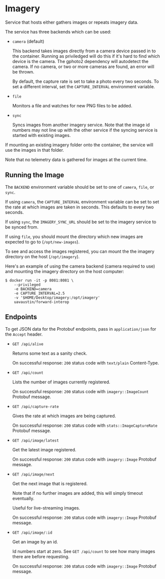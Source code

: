 # Imagery

Service that hosts either gathers images or repeats imagery data.

The service has three backends which can be used:

- `camera` (default)

  This backend takes images directly from a camera device passed in to the
  container. Running as priviledged will do this if it's hard to find which
  device is the camera. The gphoto2 dependency will autodetect the camera. If
  no camera, or two or more cameras are found, an error will be thrown.

  By default, the capture rate is set to take a photo every two seconds. To set
  a different interval, set the `CAPTURE_INTERVAL` environment variable.

- `file`

  Monitors a file and watches for new PNG files to be added.

- `sync`

  Syncs images from another imagery service. Note that the image id numbers may
  not line up with the other service if the syncing service is started with
  existing images.

If mounting an existing imagery folder onto the container, the service will use
the images in that folder.

Note that no telemetry data is gathered for images at the current time.

## Running the Image

The `BACKEND` environment variable should be set to one of `camera`, `file`, or
`sync`.

If using `camera`, the `CAPTURE_INTERVAL` environment variable can be set to
set the rate at which images are taken in seconds. This defaults to every two
seconds.

If using `sync`, the `IMAGERY_SYNC_URL` should be set to the imagery service to
be synced from.

If using `file`, you should mount the directory which new images are expected
to go to (`/opt/new-images`).

To see and access the images registered, you can mount the the imagery
directory on the host (`/opt/imagery`).

Here's an example of using the camera backend (camera required to use) and
mounting the imagery directory on the host computer:

```
$ docker run -it -p 8081:8081 \
    --privileged
    -e BACKEND=camera
    -e CAPTURE_INTERVAL=2.5
    -v '$HOME/Desktop/imagery:/opt/imagery'
    uavaustin/forward-interop
```

## Endpoints

To get JSON data for the Protobuf endpoints, pass in `application/json` for the
`Accept` header.

- `GET /api/alive`

  Returns some text as a sanity check.

  On successful response: `200` status code with `text/plain` Content-Type.

- `GET /api/count`

  Lists the number of images currently registered.

  On successful response: `200` status code with `imagery::ImageCount` Protobuf
  message.

- `GET /api/capture-rate`

  Gives the rate at which images are being captured.

  On successful response: `200` status code with `stats::ImageCaptureRate`
  Protobuf message.


- `GET /api/image/latest`

  Get the latest image registered.

  On successful response: `200` status code with `imagery::Image` Protobuf
  message.

- `GET /api/image/next`

  Get the next image that is registered.

  Note that if no further images are added, this will simply timeout
  eventually.

  Useful for live-streaming images.

  On successful response: `200` status code with `imagery::Image` Protobuf
  message.

- `GET /api/image/:id`

  Get an image by an id.

  Id numbers start at zero. See `GET /api/count` to see how many images there
  are before requesting.

  On successful response: `200` status code with `imagery::Image` Protobuf
  message.
